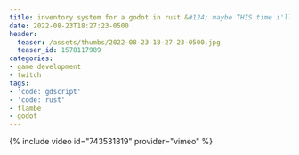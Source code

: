 ```yaml
---
title: inventory system for a godot in rust &#124; maybe THIS time i'll finally finish the cursor code
date: 2022-08-23T18:27:23-0500
header:
  teaser: /assets/thumbs/2022-08-23-18-27-23-0500.jpg
  teaser_id: 1578117989
categories:
- game development
- twitch
tags:
- 'code: gdscript'
- 'code: rust'
- flambe
- godot
---
```

{% include video id="743531819" provider="vimeo" %}
